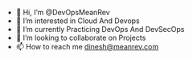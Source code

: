 - 👋 Hi, I’m @DevOpsMeanRev
- 👀 I’m interested in Cloud And Devops
- 🌱 I’m currently Practicing DevOps And DevSecOps
- 💞️ I’m looking to collaborate on Projects
- 📫 How to reach me dinesh@meanrev.com

<!---
DevOpsMeanRev/DevOpsMeanRev is a ✨ special ✨ repository because its `README.md` (this file) appears on your GitHub profile.
You can click the Preview link to take a look at your changes.
--->
